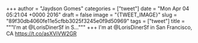 
+++
author = "Jaydson Gomes"
categories = ["tweet"]
date = "Mon Apr 04 05:21:04 +0000 2016"
draft = false
image = "{TWEET_IMAGE}"
slug = "89f30db4060fe11e5cfbb3025f3245e0f9d50969"
tags = ["tweet"]
title = """I'm at @LorisDinerSf in S..."""
+++
I'm at @LorisDinerSf in San Francisco, CA https://t.co/asXViVW2GR
